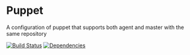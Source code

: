 Puppet
====

A configuration of puppet that supports both agent and master with the same repository

[![Build Status](https://travis-ci.org/iszak/puppet.svg)](https://travis-ci.org/iszak/puppet)
[![Dependencies](https://gemnasium.com/iszak/puppet.svg)](https://gemnasium.com/iszak/puppet.svg)
